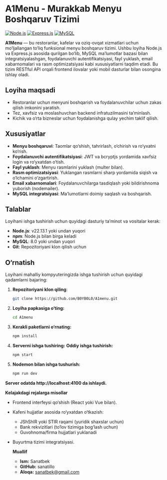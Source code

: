 
# A1Menu - Murakkab Menyu Boshqaruv Tizimi

[![Node.js](https://img.shields.io/badge/Node.js-v22.13.1-green)](https://nodejs.org/)
[![Express.js](https://img.shields.io/badge/Express.js-4.21.2-blue)](https://expressjs.com/)
[![MySQL](https://img.shields.io/badge/MySQL-3.12.0-orange)](https://www.mysql.com/) 

**A1Menu** — bu restoranlar, kafelar va oziq-ovqat xizmatlari uchun mo‘ljallangan to‘liq funksional menyu boshqaruv tizimi. Ushbu loyiha Node.js va Express.js asosida qurilgan bo‘lib, MySQL ma’lumotlar bazasi bilan integratsiyalashgan, foydalanuvchi autentifikatsiyasi, fayl yuklash, email xabarnomalari va rasm optimizatsiyasi kabi xususiyatlarni taqdim etadi. Bu tizim RESTful API orqali frontend ilovalar yoki mobil dasturlar bilan osongina ishlay oladi.

## Loyiha maqsadi
- Restoranlar uchun menyuni boshqarish va foydalanuvchilar uchun zakas qilish imkonini yaratish.
- Tez, xavfsiz va moslashuvchan backend infratuzilmasini ta’minlash.
- Kichik va o‘rta bizneslar uchun foydalanishga qulay yechim taklif qilish.

## Xususiyatlar
- **Menyu boshqaruvi**: Taomlar qo‘shish, tahrirlash, o‘chirish va ro‘yxatni ko‘rish.
- **Foydalanuvchi autentifikatsiyasi**: JWT va bcryptjs yordamida xavfsiz login va ro‘yxatdan o‘tish.
- **Fayl yuklash**: Menyu rasmlarini yuklash (multer bilan).
- **Rasm optimizatsiyasi**: Yuklangan rasmlarni sharp yordamida siqish va o‘lchamini o‘zgartirish.
- **Email xabarnomalari**: Foydalanuvchilarga tasdiqlash yoki bildirishnoma yuborish (nodemailer).
- **MySQL integratsiyasi**: Ma’lumotlarni doimiy saqlash va boshqarish. 

## Talablar
Loyihani ishga tushirish uchun quyidagi dasturiy ta’minot va vositalar kerak:
- **Node.js**: v22.13.1 yoki undan yuqori
- **npm**: Node.js bilan birga keladi
- **MySQL**: 8.0 yoki undan yuqori
- **Git**: Repozitoriyani klon qilish uchun

## O‘rnatish
Loyihani mahalliy kompyuteringizda ishga tushirish uchun quyidagi qadamlarni bajaring:

1. **Repozitoriyani klon qiling**:
   ```bash
   git clone https://github.com/B0YB0L0/A1menu.git
2. **Loyiha papkasiga o‘ting:**
    ```bash
   cd A1menu
3. **Kerakli paketlarni o‘rnating:**
    ```bash
    npm install
4. **Serverni ishga tushiring:**
   **Oddiy ishga tushirish:**
    ```bash
    npm start
  5. **Nodemon bilan ishga tushurish:**
      ```bash    
     npm run dev

  **Server odatda http://localhost:4100 da ishlaydi.**

  **Kelajakdagi rejalarga misollar**
   - Frontend interfeysi qo‘shish (React yoki Vue bilan).
   - Kafeni hujjatlar asosida ro‘yxatdan o‘tkazish:
        - JShShIR yoki STIR raqami (yuridik shaxslar uchun)
        - Bank rekvizitlari (to‘lov tizimiga bog‘lash uchun)
        - Guvohnoma/firma hujjatlari yuklanadi

   - Buyurtma tizimi integratsiyasi.

     **Muallif**
        - **Ism:** Sanatbek
        - **GitHub:** sanatillo
        - **Aloqa:** sanatbek@gmail.com

